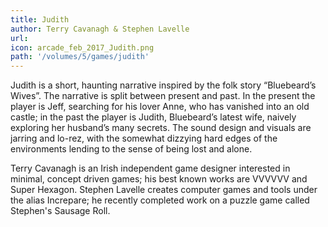 ```yaml
---
title: Judith
author: Terry Cavanagh & Stephen Lavelle
url: 
icon: arcade_feb_2017_Judith.png 
path: '/volumes/5/games/judith'
---
```

Judith is a short, haunting narrative inspired by the folk story “Bluebeard’s Wives”. The
narrative is split between present and past. In the present the player is Jeff, searching for
his lover Anne, who has vanished into an old castle; in the past the player is Judith,
Bluebeard’s latest wife, naively exploring her husband’s many secrets. The sound design and
visuals are jarring and lo-rez, with the somewhat dizzying hard edges of the environments
lending to the sense of being lost and alone.

Terry Cavanagh is an Irish independent game designer interested in minimal, concept driven
games; his best known works are VVVVVV and Super Hexagon. Stephen Lavelle creates computer
games and tools under the alias Increpare; he recently completed work on a puzzle game called
Stephen's Sausage Roll.